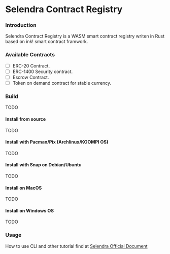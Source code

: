 # Selendra Contract Registry

### Introduction

Selendra Contract Registry is a WASM smart contract registry writen in Rust based on ink! smart contract framwork. 

### Available Contracts

- [ ] ERC-20 Contract.
- [ ] ERC-1400 Security contract.
- [ ] Escrow Contract.
- [ ] Token on demand contract for stable currency.

### Build 

TODO

#### Install from source

TODO

#### Install with Pacman/Pix (Archlinux/KOOMPI OS)

TODO

#### Install with Snap on Debian/Ubuntu

TODO


#### Install on MacOS

TODO

#### Install on Windows OS

TODO

### Usage
How to use CLI and other tutorial find at [Selendra Official Document](https://docs.selendra.org)